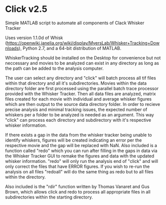 # Click v2.5
Simple MATLAB script to automate all components of Clack Whisker Tracker

Uses version 1.1.0d of Whisk (https://openwiki.janelia.org/wiki/display/MyersLab/Whisker+Tracking+Downloads), Python 2.7, and a 64-bit distribution of MATLAB.

WhiskerTracking should be installed on the Desktop for convenience but not neccessary and movies to be analyzed can exist in any directory as long as the path can be added to the analysis computer.

The user can select any directory and "click" will batch process all tif files within that directory and all it's subdirectories. Movies within the data directory folder are first processed using the parallel batch trace processor provided with the Whisker Tracker.
Then all data files are analyzed, matrix files created for each movie with individual and average whisker figures which are then output to the source data directory folder. In order to recieve precise analysis and minimal tracking issues, the expected number of whiskers per a folder to be analyzed is needed as an argument. This way "click" can process each directory and subdirectory with it's respective whisker information.

If there exists a gap in the data from the whisker tracker being unable to identify whiskers, figures will be created indicating an error per the respective movie and the gap will be replaced with NaN. Also included is a function called "redo" which you can run after filling in the gaps in data via the Whisker Tracker GUI to remake the figures and data with the updated whisker information. "redo" will only run the analysis end of "click" and will only correct the files that have ERROR figures. If you wish to re-run the analysis on all files "redoall" will do the same thing as redo but to all files within the directory.

Also included is the "rdir" function written by Thomas Vanaret and Gus Brown, which allows click and redo to process all appropriate files in all subdirectories within the starting directory.
